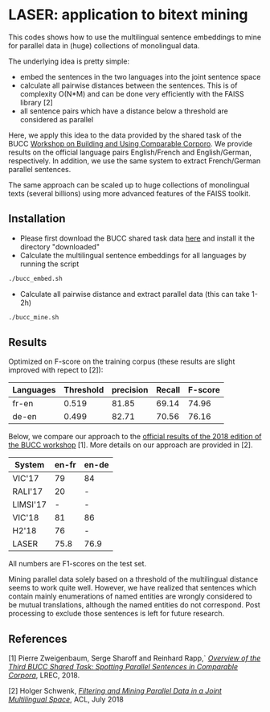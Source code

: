 # LASER: application to bitext mining

This codes shows how to use the multilingual sentence embeddings to mine
for parallel data in (huge) collections of monolingual data.

The underlying idea is pretty simple:
* embed the sentences in the two languages into the joint sentence space
* calculate all pairwise distances between the sentences.
  This is of complexity O(N\*M) and can be done very efficiently with
  the FAISS library [2]
* all sentence pairs which have a distance below a threshold
  are considered as parallel

Here, we apply this idea to the data provided by the shared task of the BUCC 
[Workshop on Building and Using Comparable Corporo](https://comparable.limsi.fr/bucc2018/bucc2018-task.html).
We provide results on the official language pairs English/French and
English/German, respectively.
In addition, we use the same system to extract French/German parallel sentences.

The same approach can be scaled up to huge collections of monolingual texts
(several billions) using more advanced features of the FAISS toolkit.

## Installation

* Please first download the BUCC shared task data
  [here](https://comparable.limsi.fr/bucc2017/cgi-bin/download-data-2018.cgi)
  and install it the directory "downloaded"
* Calculate the multilingual sentence embeddings for all languages by
  running the script
```bash
./bucc_embed.sh
```
* Calculate all pairwise distance and extract parallel data (this can take 1-2h)
```bash
./bucc_mine.sh
```

## Results

Optimized on F-score on the training corpus
(these results are slight improved with repect to [2]):

| Languages | Threshold | precision | Recall | F-score |
|-----------|-----------|-----------|--------|---------|
|   fr-en   |   0.519   |   81.85   |  69.14 |  74.96  |
|   de-en   |   0.499   |   82.71   |  70.56 |  76.16  |


Below, we compare our approach to the [official results of the 2018 edition
of the BUCC workshop](http://lrec-conf.org/workshops/lrec2018/W8/pdf/12_W8.pdf) [1].
More details on our approach are provided in [2].

|    System | en-fr | en-de |
|-----------|-------|-------|
|   VIC'17  |   79  |   84  |
|   RALI'17 |   20  |    -  |
|  LIMSI'17 |    -  |    -  |
|  VIC'18   |   81  |   86  |
|   H2'18   |   76  |    -  |
|   LASER   |  75.8 |  76.9 |

All numbers are F1-scores on the test set.

Mining parallel data solely based on a threshold of the multilingual distance
seems to work quite well. However, we have realized that sentences which
contain mainly enumerations of named entities are wrongly considered to be
mutual translations, although the named entities do not correspond.
Post processing to exclude those sentences is left for future research.

## References

[1] Pierre Zweigenbaum, Serge Sharoff and Reinhard Rapp,`
    [*Overview of the Third BUCC Shared Task: Spotting Parallel Sentences in Comparable Corpora*](http://lrec-conf.org/workshops/lrec2018/W8/pdf/12_W8.pdf),
    LREC, 2018.

[2] Holger Schwenk,
    [*Filtering and Mining Parallel Data in a Joint Multilingual Space*](https://arxiv.org/abs/1805.09822),
    ACL, July 2018

